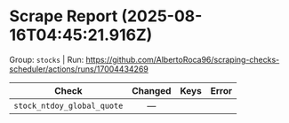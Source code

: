 # Scrape Report (2025-08-16T04:45:21.916Z)

Group: `stocks`  |  Run: https://github.com/AlbertoRoca96/scraping-checks-scheduler/actions/runs/17004434269

| Check | Changed | Keys | Error |
|---|:---:|:--|:--|
| `stock_ntdoy_global_quote` | — |  |  |
